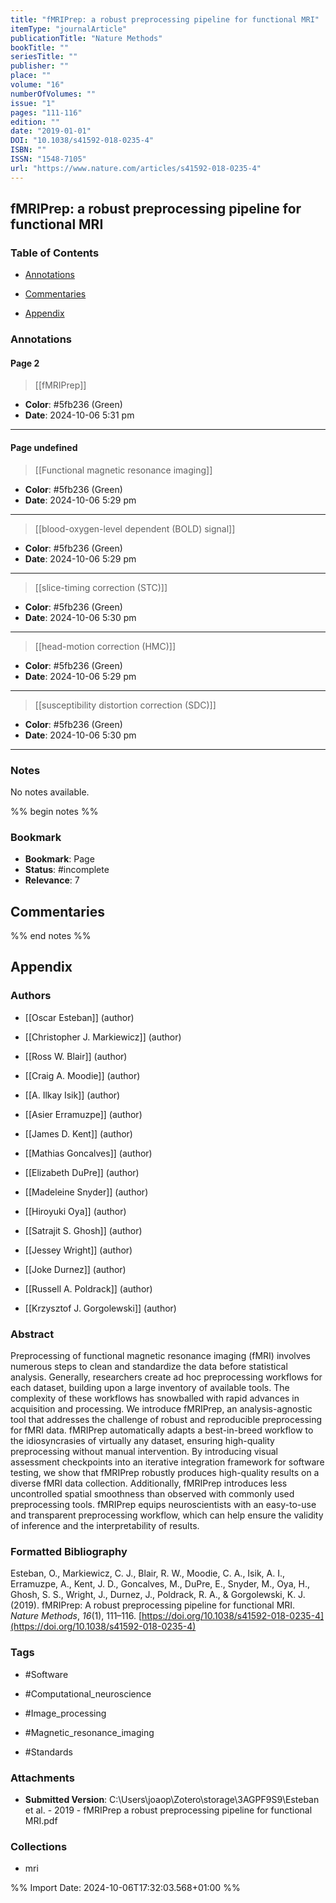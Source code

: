 ```yaml
---
title: "fMRIPrep: a robust preprocessing pipeline for functional MRI"
itemType: "journalArticle"
publicationTitle: "Nature Methods"
bookTitle: ""
seriesTitle: ""
publisher: ""
place: ""
volume: "16"
numberOfVolumes: ""
issue: "1"
pages: "111-116"
edition: ""
date: "2019-01-01"
DOI: "10.1038/s41592-018-0235-4"
ISBN: ""
ISSN: "1548-7105"
url: "https://www.nature.com/articles/s41592-018-0235-4"
---
```


## fMRIPrep: a robust preprocessing pipeline for functional MRI

### Table of Contents

- [Annotations](#annotations)

+ [Commentaries](#commentaries)

- [Appendix](#appendix)

### Annotations




#### Page 2








> [[fMRIPrep]]





- **Color**: #5fb236 (Green)
- **Date**: 2024-10-06 5:31 pm

---



#### Page undefined








> [[Functional magnetic resonance imaging]]





- **Color**: #5fb236 (Green)
- **Date**: 2024-10-06 5:29 pm

---








> [[blood-oxygen-level dependent (BOLD) signal]]





- **Color**: #5fb236 (Green)
- **Date**: 2024-10-06 5:29 pm

---








> [[slice-timing correction (STC)]]





- **Color**: #5fb236 (Green)
- **Date**: 2024-10-06 5:30 pm

---








> [[head-motion correction  (HMC)]]





- **Color**: #5fb236 (Green)
- **Date**: 2024-10-06 5:29 pm

---








> [[susceptibility distortion correction (SDC)]]





- **Color**: #5fb236 (Green)
- **Date**: 2024-10-06 5:30 pm

---





### Notes


No notes available.


%% begin notes %%

### Bookmark

- **Bookmark**: Page <!-- Specify the page number or section -->
- **Status**: #incomplete
- **Relevance**: 7
## Commentaries



%% end notes %%

## Appendix

### Authors


- [[Oscar Esteban]] (author)

- [[Christopher J. Markiewicz]] (author)

- [[Ross W. Blair]] (author)

- [[Craig A. Moodie]] (author)

- [[A. Ilkay Isik]] (author)

- [[Asier Erramuzpe]] (author)

- [[James D. Kent]] (author)

- [[Mathias Goncalves]] (author)

- [[Elizabeth DuPre]] (author)

- [[Madeleine Snyder]] (author)

- [[Hiroyuki Oya]] (author)

- [[Satrajit S. Ghosh]] (author)

- [[Jessey Wright]] (author)

- [[Joke Durnez]] (author)

- [[Russell A. Poldrack]] (author)

- [[Krzysztof J. Gorgolewski]] (author)



### Abstract

Preprocessing of functional magnetic resonance imaging (fMRI) involves numerous steps to clean and standardize the data before statistical analysis. Generally, researchers create ad hoc preprocessing workflows for each dataset, building upon a large inventory of available tools. The complexity of these workflows has snowballed with rapid advances in acquisition and processing. We introduce fMRIPrep, an analysis-agnostic tool that addresses the challenge of robust and reproducible preprocessing for fMRI data. fMRIPrep automatically adapts a best-in-breed workflow to the idiosyncrasies of virtually any dataset, ensuring high-quality preprocessing without manual intervention. By introducing visual assessment checkpoints into an iterative integration framework for software testing, we show that fMRIPrep robustly produces high-quality results on a diverse fMRI data collection. Additionally, fMRIPrep introduces less uncontrolled spatial smoothness than observed with commonly used preprocessing tools. fMRIPrep equips neuroscientists with an easy-to-use and transparent preprocessing workflow, which can help ensure the validity of inference and the interpretability of results.


### Formatted Bibliography

Esteban, O., Markiewicz, C. J., Blair, R. W., Moodie, C. A., Isik, A. I., Erramuzpe, A., Kent, J. D., Goncalves, M., DuPre, E., Snyder, M., Oya, H., Ghosh, S. S., Wright, J., Durnez, J., Poldrack, R. A., & Gorgolewski, K. J. (2019). fMRIPrep: A robust preprocessing pipeline for functional MRI. _Nature Methods_, _16_(1), 111–116. [https://doi.org/10.1038/s41592-018-0235-4](https://doi.org/10.1038/s41592-018-0235-4)


### Tags


- #Software

- #Computational_neuroscience

- #Image_processing

- #Magnetic_resonance_imaging

- #Standards




### Attachments


- **Submitted Version**: C:\Users\joaop\Zotero\storage\3AGPF9S9\Esteban et al. - 2019 - fMRIPrep a robust preprocessing pipeline for functional MRI.pdf




### Collections


- mri





%% Import Date: 2024-10-06T17:32:03.568+01:00 %%
